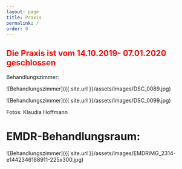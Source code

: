 ```yaml
---
layout: page
title: Praxis
permalink: /
order: 0
---
```

## <span style="color: red">Die Praxis ist vom 14.10.2019- 07.01.2020 geschlossen</span>
Behandlungszimmer:

![Behandlungszimmer]({{ site.url }}/assets/images/DSC_0089.jpg)

![Behandlungszimmer]({{ site.url }}/assets/images/DSC_0099.jpg)

Fotos: Klaudia Hoffmann

# EMDR-Behandlungsraum:

![Behandlungszimmer]({{ site.url }}/assets/images/EMDRIMG_2314-e1442346188911-225x300.jpg)
